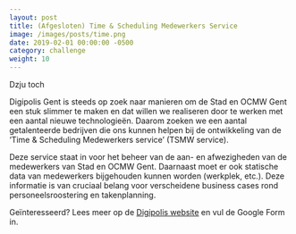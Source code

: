 ```yaml
---
layout: post                                
title: (Afgesloten) Time & Scheduling Medewerkers Service
image: /images/posts/time.png
date: 2019-02-01 00:00:00 -0500
category: challenge
weight: 10
---
```


Dzju toch

Digipolis Gent is steeds op zoek naar manieren om de Stad en OCMW Gent een stuk slimmer te maken en dat willen we realiseren door te werken met een aantal nieuwe technologieën. Daarom zoeken we een aantal getalenteerde bedrijven die ons kunnen helpen bij de ontwikkeling van de ‘Time & Scheduling Medewerkers service’ (TSMW service).

Deze service staat in voor het beheer van de aan- en afwezigheden van de medewerkers van Stad en OCMW Gent. Daarnaast moet er ook statische data van medewerkers bijgehouden kunnen worden (werkplek, etc.). Deze informatie is van cruciaal belang voor verscheidene business cases rond personeelsroostering en takenplanning.

Geïnteresseerd? Lees meer op de [Digipolis website](https://www.digipolis.be/projecten/TSMWservice_challenge) en vul de Google Form in.
